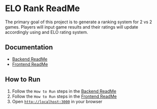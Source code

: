 # ELO Rank ReadMe

The primary goal of this project is to generate a ranking system for 2 vs 2 
games. Players will input game results and their ratings will update accordingly
using and ELO rating system.

## Documentation
- [Backend ReadMe](Backend/README.md "Backend ReadMe")
- [Frontend ReadMe](Frontend/README.md "Frontend ReadMe")

## How to Run
1. Follow the `How to Run` steps in the [Backend ReadMe](Backend/README.md "Backend ReadMe")
2. Follow the `How to Run` steps in the [Frontend ReadMe](Frontend/README.md "Frontend ReadMe")
3. Open [`http://localhost:3000`](http://localhost:3000) in your browser
